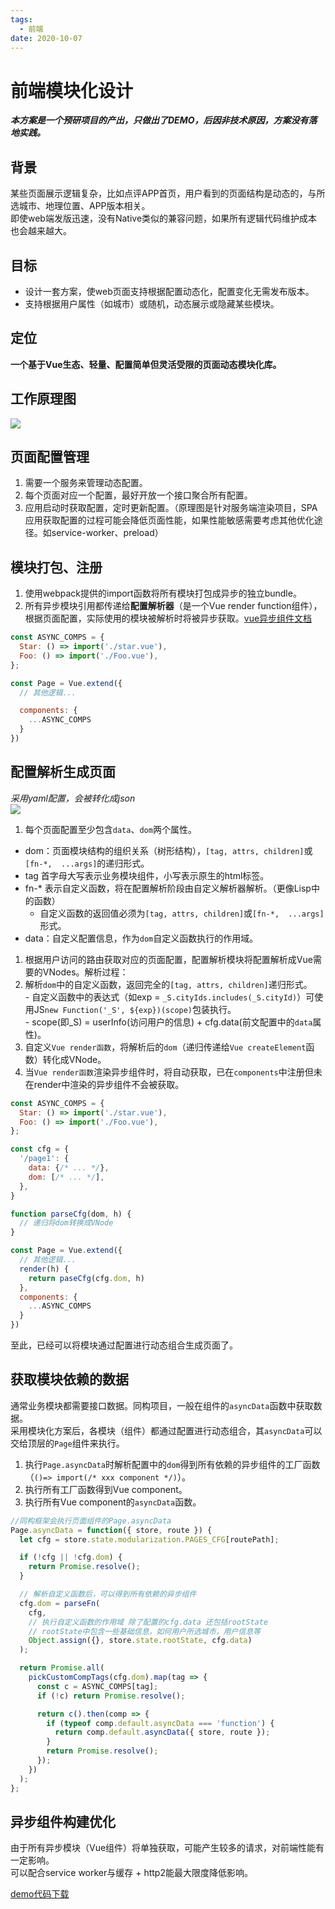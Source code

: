 ```yaml
---
tags:
  - 前端
date: 2020-10-07
---
```


# 前端模块化设计

***本方案是一个预研项目的产出，只做出了DEMO，后因非技术原因，方案没有落地实践。***  

## 背景
某些页面展示逻辑复杂，比如点评APP首页，用户看到的页面结构是动态的，与所选城市、地理位置、APP版本相关。  
即使web端发版迅速，没有Native类似的兼容问题，如果所有逻辑代码维护成本也会越来越大。  

## 目标
- 设计一套方案，使web页面支持根据配置动态化，配置变化无需发布版本。  
- 支持根据用户属性（如城市）或随机，动态展示或隐藏某些模块。  

## 定位
**一个基于Vue生态、轻量、配置简单但灵活受限的页面动态模块化库。**  

## 工作原理图
![](./image1.png)   

## 页面配置管理
1. 需要一个服务来管理动态配置。  
1. 每个页面对应一个配置，最好开放一个接口聚合所有配置。  
1. 应用启动时获取配置，定时更新配置。（原理图是针对服务端渲染项目，SPA应用获取配置的过程可能会降低页面性能，如果性能敏感需要考虑其他优化途径。如service-worker、preload）  

## 模块打包、注册
1. 使用webpack提供的import函数将所有模块打包成异步的独立bundle。  
1. 所有异步模块引用都传递给**配置解析器**（是一个Vue render function组件），根据页面配置，实际使用的模块被解析时将被异步获取。[vue异步组件文档](https://cn.vuejs.org/v2/guide/components-dynamic-async.html#%E5%BC%82%E6%AD%A5%E7%BB%84%E4%BB%B6)  

```js
const ASYNC_COMPS = {
  Star: () => import('./star.vue'),
  Foo: () => import('./Foo.vue'),
};

const Page = Vue.extend({
  // 其他逻辑...

  components: {
  	...ASYNC_COMPS
  }
})
```

## 配置解析生成页面
*采用yaml配置，会被转化成json*  
![](./image2.png)  

1. 每个页面配置至少包含`data`、`dom`两个属性。  
  - dom：页面模块结构的组织关系（树形结构），`[tag, attrs, children]`或`[fn-*,  ...args]`的递归形式。  
  - tag 首字母大写表示业务模块组件，小写表示原生的html标签。  
  - fn-* 表示自定义函数，将在配置解析阶段由自定义解析器解析。（更像Lisp中的函数）  
    - 自定义函数的返回值必须为`[tag, attrs, children]`或`[fn-*,  ...args]`形式。  
  - data：自定义配置信息，作为`dom`自定义函数执行的作用域。  

1. 根据用户访问的路由获取对应的页面配置，配置解析模块将配置解析成Vue需要的VNodes。解析过程：  
  1. 解析`dom`中的自定义函数，返回完全的`[tag, attrs, children]`递归形式。  
    - 自定义函数中的表达式（如exp = `_S.cityIds.includes(_S.cityId)`）可使用JS`new Function('_S', ${exp})(scope)`包装执行。  
    - scope(即_S) = userInfo(访问用户的信息) + cfg.data(前文配置中的`data`属性)。  
  1. 自定义`Vue render函数`，将解析后的`dom`（递归传递给`Vue createElement`函数）转化成VNode。  
1. 当`Vue render函数`渲染异步组件时，将自动获取，已在`components`中注册但未在render中渲染的异步组件不会被获取。  

```js
const ASYNC_COMPS = {
  Star: () => import('./star.vue'),
  Foo: () => import('./Foo.vue'),
};

const cfg = {
  '/page1': {
    data: {/* ... */},
    dom: [/* ... */],
  },
}

function parseCfg(dom, h) {
  // 递归将dom转换成VNode
}

const Page = Vue.extend({
  // 其他逻辑...
  render(h) {
    return paseCfg(cfg.dom, h)
  },
  components: {
  	...ASYNC_COMPS
  }
})
```

至此，已经可以将模块通过配置进行动态组合生成页面了。  

## 获取模块依赖的数据
通常业务模块都需要接口数据。同构项目，一般在组件的`asyncData`函数中获取数据。  
采用模块化方案后，各模块（组件）都通过配置进行动态组合，其`asyncData`可以交给顶层的`Page`组件来执行。  
1. 执行`Page.asyncData`时解析配置中的`dom`得到所有依赖的异步组件的工厂函数（`()=> import(/* xxx component */)`）。  
1. 执行所有工厂函数得到Vue component。  
1. 执行所有Vue component的`asyncData`函数。  

```js
//同构框架会执行页面组件的Page.asyncData
Page.asyncData = function({ store, route }) {
  let cfg = store.state.modularization.PAGES_CFG[routePath];

  if (!cfg || !cfg.dom) {
    return Promise.resolve();
  }

  // 解析自定义函数后，可以得到所有依赖的异步组件
  cfg.dom = parseFn(
    cfg,
    // 执行自定义函数的作用域 除了配置的cfg.data 还包括rootState
    // rootState中包含一些基础信息，如何用户所选城市，用户信息等
    Object.assign({}, store.state.rootState, cfg.data)
  );

  return Promise.all(
    pickCustomCompTags(cfg.dom).map(tag => {
      const c = ASYNC_COMPS[tag];
      if (!c) return Promise.resolve();

      return c().then(comp => {
        if (typeof comp.default.asyncData === 'function') {
          return comp.default.asyncData({ store, route });
        }
        return Promise.resolve();
      });
    })
  );
};
```

## 异步组件构建优化
由于所有异步模块（Vue组件）将单独获取，可能产生较多的请求，对前端性能有一定影响。  
可以配合service worker与缓存 + http2能最大限度降低影响。  

[demo代码下载](https://github.com/hughfenghen/hughfenghen.github.io/blob/blog/docs/fe/modularization/modularization.zip)
